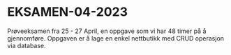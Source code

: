 # EKSAMEN-04-2023
Prøveeksamen fra 25 - 27 April, en oppgave som vi har 48 timer på å gjennomføre. Oppgaven er å lage en enkel nettbutikk med CRUD operasjon via database. 

